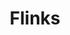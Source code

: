 ---
blog: https://flinks.com/blog
facebook: https://facebook.com/flinksFinTech
git: https://github.com/flinkstech
linkedin: https://linkedin.com/company/flinkstech
logohandle: flinks
sort: flinks
title: Flinks
twitter: https://x.com/FlinksData
website: https://flinks.com/
---
